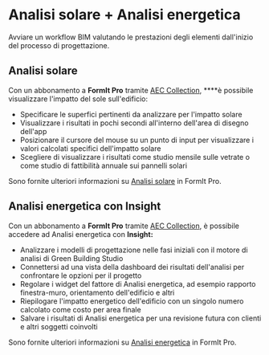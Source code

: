 # Analisi solare + Analisi energetica

Avviare un workflow BIM valutando le prestazioni degli elementi dall'inizio del processo di progettazione.

## Analisi solare

Con un abbonamento a **FormIt Pro** tramite [AEC Collection](https://www.autodesk.it/collections/architecture-engineering-construction/overview), ****è possibile visualizzare l'impatto del sole sull'edificio:

* Specificare le superfici pertinenti da analizzare per l'impatto solare
* Visualizzare i risultati in pochi secondi all'interno dell'area di disegno dell'app
* Posizionare il cursore del mouse su un punto di input per visualizzare i valori calcolati specifici dell'impatto solare
* Scegliere di visualizzare i risultati come studio mensile sulle vetrate o come studio di fattibilità annuale sui pannelli solari

Sono fornite ulteriori informazioni su [Analisi solare](../tool-library/solar-analysis.md) in FormIt Pro.

## Analisi energetica con Insight

Con un abbonamento a **FormIt Pro** tramite [AEC Collection](https://www.autodesk.it/collections/architecture-engineering-construction/overview), è possibile accedere ad Analisi energetica con **Insight:**

* Analizzare i modelli di progettazione nelle fasi iniziali con il motore di analisi di Green Building Studio
* Connettersi ad una vista della dashboard dei risultati dell'analisi per confrontare le opzioni per il progetto
* Regolare i widget del fattore di Analisi energetica, ad esempio rapporto finestra-muro, orientamento dell'edificio e altri
* Riepilogare l'impatto energetico dell'edificio con un singolo numero calcolato come costo per area finale
* Salvare i risultati di Analisi energetica per una revisione futura con clienti e altri soggetti coinvolti

Sono fornite ulteriori informazioni su [Analisi energetica](https://formit.autodesk.com/page/formit-insight) in FormIt Pro.

